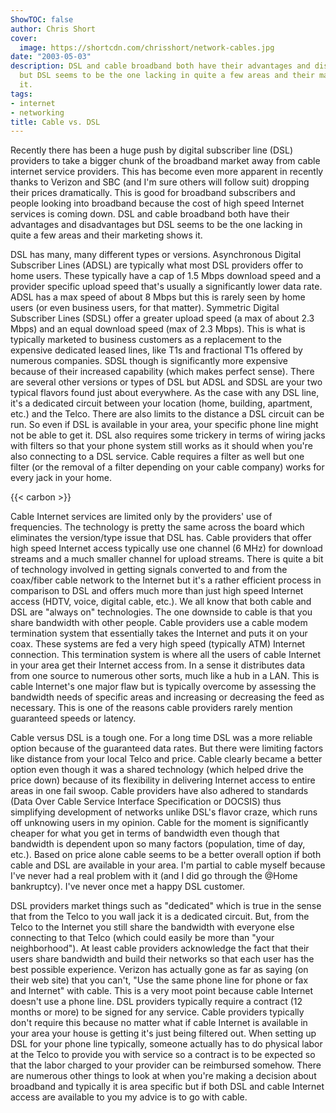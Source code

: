 ```yaml
---
ShowTOC: false
author: Chris Short
cover:
  image: https://shortcdn.com/chrisshort/network-cables.jpg
date: "2003-05-03"
description: DSL and cable broadband both have their advantages and disadvantages
  but DSL seems to be the one lacking in quite a few areas and their marketing shows
  it.
tags:
- internet
- networking
title: Cable vs. DSL
---
```


Recently there has been a huge push by digital subscriber line (DSL) providers to take a bigger chunk of the broadband market away from cable internet service providers. This has become even more apparent in recently thanks to Verizon and SBC (and I'm sure others will follow suit) dropping their prices dramatically. This is good for broadband subscribers and people looking into broadband because the cost of high speed Internet services is coming down. DSL and cable broadband both have their advantages and disadvantages but DSL seems to be the one lacking in quite a few areas and their marketing shows it.


DSL has many, many different types or versions. Asynchronous Digital Subscriber Lines (ADSL) are typically what most DSL providers offer to home users. These typically have a cap of 1.5 Mbps download speed and a provider specific upload speed that's usually a significantly lower data rate. ADSL has a max speed of about 8 Mbps but this is rarely seen by home users (or even business users, for that matter). Symmetric Digital Subscriber Lines (SDSL) offer a greater upload speed (a max of about 2.3 Mbps) and an equal download speed (max of 2.3 Mbps). This is what is typically marketed to business customers as a replacement to the expensive dedicated leased lines, like T1s and fractional T1s offered by numerous companies. SDSL though is significantly more expensive because of their increased capability (which makes perfect sense). There are several other versions or types of DSL but ADSL and SDSL are your two typical flavors found just about everywhere. As the case with any DSL line, it's a dedicated circuit between your location (home, building, apartment, etc.) and the Telco. There are also limits to the distance a DSL circuit can be run. So even if DSL is available in your area, your specific phone line might not be able to get it. DSL also requires some trickery in terms of wiring jacks with filters so that your phone system still works as it should when you're also connecting to a DSL service. Cable requires a filter as well but one filter (or the removal of a filter depending on your cable company) works for every jack in your home.

{{< carbon >}}

Cable Internet services are limited only by the providers' use of frequencies. The technology is pretty the same across the board which eliminates the version/type issue that DSL has. Cable providers that offer high speed Internet access typically use one channel (6 MHz) for download streams and a much smaller channel for upload streams. There is quite a bit of technology involved in getting signals converted to and from the coax/fiber cable network to the Internet but it's a rather efficient process in comparison to DSL and offers much more than just high speed Internet access (HDTV, voice, digital cable, etc.). We all know that both cable and DSL are "always on" technologies. The one downside to cable is that you share bandwidth with other people. Cable providers use a cable modem termination system that essentially takes the Internet and puts it on your coax. These systems are fed a very high speed (typically ATM) Internet connection. This termination system is where all the users of cable Internet in your area get their Internet access from. In a sense it distributes data from one source to numerous other sorts, much like a hub in a LAN. This is cable Internet's one major flaw but is typically overcome by assessing the bandwidth needs of specific areas and increasing or decreasing the feed as necessary. This is one of the reasons cable providers rarely mention guaranteed speeds or latency.

Cable versus DSL is a tough one. For a long time DSL was a more reliable option because of the guaranteed data rates. But there were limiting factors like distance from your local Telco and price. Cable clearly became a better option even though it was a shared technology (which helped drive the price down) because of its flexibility in delivering Internet access to entire areas in one fail swoop. Cable providers have also adhered to standards (Data Over Cable Service Interface Specification or DOCSIS) thus simplifying development of networks unlike DSL's flavor craze, which runs off unknowing users in my opinion. Cable for the moment is significantly cheaper for what you get in terms of bandwidth even though that bandwidth is dependent upon so many factors (population, time of day, etc.). Based on price alone cable seems to be a better overall option if both cable and DSL are available in your area. I'm partial to cable myself because I've never had a real problem with it (and I did go through the @Home bankruptcy). I've never once met a happy DSL customer.

DSL providers market things such as "dedicated" which is true in the sense that from the Telco to you wall jack it is a dedicated circuit. But, from the Telco to the Internet you still share the bandwidth with everyone else connecting to that Telco (which could easily be more than "your neighborhood"). At least cable providers acknowledge the fact that their users share bandwidth and build their networks so that each user has the best possible experience. Verizon has actually gone as far as saying (on their web site) that you can't, "Use the same phone line for phone or fax and Internet" with cable. This is a very moot point because cable Internet doesn't use a phone line. DSL providers typically require a contract (12 months or more) to be signed for any service. Cable providers typically don't require this because no matter what if cable Internet is available in your area your house is getting it's just being filtered out. When setting up DSL for your phone line typically, someone actually has to do physical labor at the Telco to provide you with service so a contract is to be expected so that the labor charged to your provider can be reimbursed somehow. There are numerous other things to look at when you're making a decision about broadband and typically it is area specific but if both DSL and cable Internet access are available to you my advice is to go with cable.
